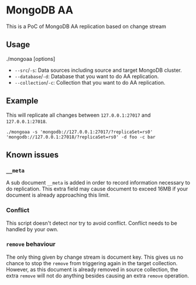 # MongoDB AA
This is a PoC of MongoDB AA replication based on change stream

## Usage
./mongoaa [options]
- `--src`/`-s`: Data sources including source and target MongoDB cluster.
- `--database`/`-d`: Database that you want to do AA replication.
- `--collection`/`-c`: Collection that you want to do AA replication.

## Example
This will replicate all changes between `127.0.0.1:27017` and `127.0.0.1:27018`.
```
./mongoaa -s 'mongodb://127.0.0.1:27017/?replicaSet=rs0' 'mongodb://127.0.0.1:27018/?replicaSet=rs0' -d foo -c bar
```
## Known issues
### `__meta`
A sub document `__meta` is added in order to record information necessary to do replication. This extra field may cause document to exceed 16MB if your document is already approaching this limit.

### Conflict
This script doesn't detect nor try to avoid conflict. Conflict needs to be handled by your own.

### `remove` behaviour 
The only thing given by change stream is document key. This gives us no chance to stop the `remove` from triggering again in the target collection. However, as this document is already removed in source collection, the extra `remove` will not do anything besides causing an extra `remove` operation.
